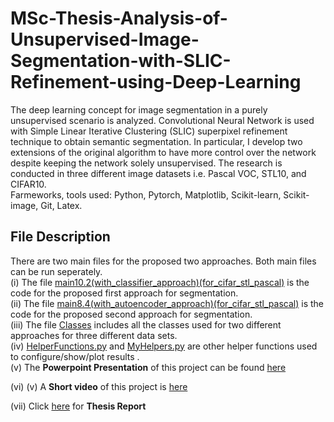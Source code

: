 # MSc-Thesis-Analysis-of-Unsupervised-Image-Segmentation-with-SLIC-Refinement-using-Deep-Learning
The deep learning concept for image segmentation in a purely unsupervised scenario is analyzed. Convolutional Neural Network is used with Simple Linear Iterative Clustering (SLIC) superpixel refinement technique to obtain semantic segmentation. In particular, I develop two extensions of the original algorithm to have more control over the network despite keeping the network solely unsupervised. The research is conducted in three different image datasets i.e. Pascal VOC, STL10, and CIFAR10.  
Farmeworks, tools used: Python, Pytorch, Matplotlib, Scikit-learn, Scikit-image, Git, Latex.  
## File Description
There are two main files for the proposed two approaches. Both main files can be run seperately.  
(i) The file [main10.2(with_classifier_approach)(for_cifar_stl_pascal)](https://github.com/MdSaifulIslamSajol/MSc-Thesis-Analysis-of-Unsupervised-Image-Segmentation-with-SLIC-Refinement-using-Deep-Learning/blob/f6a351249e8655262bfca355c318c72c9bb328cf/main10.2(with_classifier_approach)(for_cifar_stl_pascal).py) is the code for the proposed first approach for segmentation.  
(ii) The file [main8.4(with_autoencoder_approach)(for_cifar_stl_pascal)](https://github.com/MdSaifulIslamSajol/MSc-Thesis-Analysis-of-Unsupervised-Image-Segmentation-with-SLIC-Refinement-using-Deep-Learning/blob/bdcbca486a6eeebbd5c1db4a01c870c9f421b25b/main8.4(with_autoencoder_approach)(for_cifar_stl_pascal).py) is the code for the proposed second approach for segmentation.  
(iii) The file [Classes](https://github.com/MdSaifulIslamSajol/MSc-Thesis-Analysis-of-Unsupervised-Image-Segmentation-with-SLIC-Refinement-using-Deep-Learning/blob/bdcbca486a6eeebbd5c1db4a01c870c9f421b25b/Classes.py) includes all the classes used for two different approaches for three different data sets.  
(iv) [HelperFunctions.py](https://github.com/MdSaifulIslamSajol/MSc-Thesis-Analysis-of-Unsupervised-Image-Segmentation-with-SLIC-Refinement-using-Deep-Learning/blob/bdcbca486a6eeebbd5c1db4a01c870c9f421b25b/MyHelpers.py) and [MyHelpers.py](https://github.com/MdSaifulIslamSajol/MSc-Thesis-Analysis-of-Unsupervised-Image-Segmentation-with-SLIC-Refinement-using-Deep-Learning/blob/bdcbca486a6eeebbd5c1db4a01c870c9f421b25b/MyHelpers.py) are other helper functions used to configure/show/plot results .  
(v) The **Powerpoint Presentation** of this project can be found [here](https://github.com/MdSaifulIslamSajol/MSc-Thesis-Analysis-of-Unsupervised-Image-Segmentation-with-SLIC-Refinement-using-Deep-Learning/blob/1ac6b9bffc4d5d5d044d3d4e0a4e87ba1be8b237/Powerpoint%20Presentation.pdf)

(vi) (v) A **Short video** of this project is [here](https://youtu.be/TDY3Fil7rjU)

(vii) Click [here](https://drive.google.com/file/d/19lwFcZI2TNt4EA5ychGfEToB11YjoS6i/view?usp=sharing) for **Thesis Report** 
